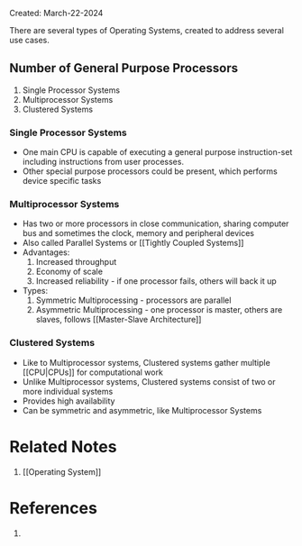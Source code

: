 Created: March-22-2024

There are several types of Operating Systems, created to address several use cases.
## Number of General Purpose Processors

1. Single Processor Systems
2. Multiprocessor Systems
3. Clustered Systems
### Single Processor Systems

- One main CPU is capable of executing a general purpose instruction-set including instructions from user processes.
- Other special purpose processors could be present, which performs device specific tasks
### Multiprocessor Systems

- Has two or more processors in close communication, sharing computer bus and sometimes the clock, memory and peripheral devices
- Also called Parallel Systems or [[Tightly Coupled Systems]]
- Advantages:
	1. Increased throughput
	2. Economy of scale
	3. Increased reliability - if one processor fails, others will back it up
- Types:
	1. Symmetric Multiprocessing - processors are parallel
	2. Asymmetric Multiprocessing - one processor is master, others are slaves, follows [[Master-Slave Architecture]]
### Clustered Systems

- Like to Multiprocessor systems, Clustered systems gather multiple [[CPU|CPUs]] for computational work
- Unlike Multiprocessor systems, Clustered systems consist of two or more individual systems
- Provides high availability
- Can be symmetric and asymmetric, like Multiprocessor Systems
# Related Notes

1. [[Operating System]]
# References

1. 